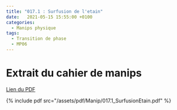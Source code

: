 ```yaml
---
title: "017.1 : Surfusion de l'etain"
date:   2021-05-15 15:55:00 +0100
categories:
  - Manips physique
tags:
  - Transition de phase
  - MP06
---
```


# Extrait du cahier de manips

[Lien du PDF](/assets/pdf/Manip/017.1_SurfusionEtain.pdf)

{% include pdf src="/assets/pdf/Manip/017.1_SurfusionEtain.pdf" %}
